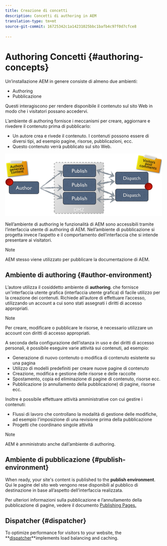 ```yaml
---
title: Creazione di concetti
description: Concetti di authoring in AEM
translation-type: tm+mt
source-git-commit: 16725342c1a14231025bbc1bafb4c97f0d7cfce8

---
```



# Authoring Concetti {#authoring-concepts}

Un’installazione AEM in genere consiste di almeno due ambienti:

* Authoring
* Pubblicazione

Questi interagiscono per rendere disponibile il contenuto sul sito Web in modo che i visitatori possano accedervi.

L’ambiente di authoring fornisce i meccanismi per creare, aggiornare e rivedere il contenuto prima di pubblicarlo:

* Un autore crea e rivede il contenuto. I contenuti possono essere di diversi tipi, ad esempio pagine, risorse, pubblicazioni, ecc.
* Questo contenuto verrà pubblicato sul sito Web.

![Diagramma dell’autore, dell’editore e dei dispatcher](/help/sites-cloud/authoring/assets/author-publish.png)

Nell’ambiente di authoring le funzionalità di AEM sono accessibili tramite l’interfaccia utente di authoring di AEM. Nell’ambiente di pubblicazione si progetta invece l’aspetto e il comportamento dell’interfaccia che si intende presentare ai visitatori.

>[!NOTE]
>
>AEM stesso viene utilizzato per pubblicare la documentazione di AEM.

## Ambiente di authoring {#author-environment}

L’autore utilizza il cosiddetto ambiente di **authoring**. che fornisce un&#39;interfaccia utente grafica (interfaccia utente grafica) di facile utilizzo per la creazione dei contenuti. Richiede all’autore di effettuare l’accesso, utilizzando un account a cui sono stati assegnati i diritti di accesso appropriati.

>[!NOTE]
>
>Per creare, modificare o pubblicare le risorse, è necessario utilizzare un account con diritti di accesso appropriati.

A seconda della configurazione dell’istanza in uso e dei diritti di accesso personali, è possibile eseguire varie attività sui contenuti, ad esempio:

* Generazione di nuovo contenuto o modifica di contenuto esistente su una pagina
* Utilizzo di modelli predefiniti per creare nuove pagine di contenuto
* Creazione, modifica e gestione delle risorse e delle raccolte
* Spostamento, copia ed eliminazione di pagine di contenuto, risorse ecc.
* Pubblicazione (o annullamento della pubblicazione) di pagine, risorse ecc.

Inoltre è possibile effettuare attività amministrative con cui gestire i contenuti:

* Flussi di lavoro che controllano la modalità di gestione delle modifiche, ad esempio l&#39;imposizione di una revisione prima della pubblicazione
* Progetti che coordinano singole attività

>[!NOTE]
>
>AEM è amministrato anche dall’ambiente di authoring.

## Ambiente di pubblicazione {#publish-environment}

When ready, your site&#39;s content is published to the **publish environment**. Qui le pagine del sito web vengono rese disponibili al pubblico di destinazione in base all’aspetto dell’interfaccia realizzata.

Per ulteriori informazioni sulla pubblicazione e l’annullamento della pubblicazione di pagine, vedere il documento [Publishing Pages.](/help/sites-cloud/authoring/fundamentals/publishing-pages.md)

## Dispatcher {#dispatcher}

To optimize performance for visitors to your website, the **[dispatcher](/help/implementing/dispatcher/overview.md)**implements load balancing and caching.
